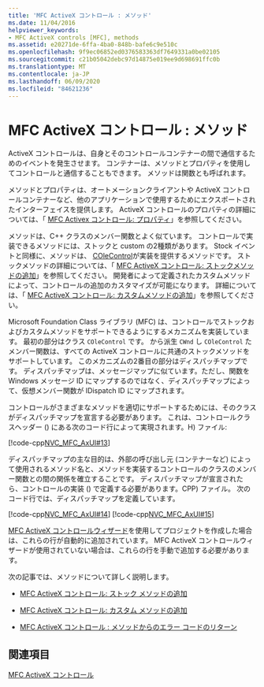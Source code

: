 ```yaml
---
title: 'MFC ActiveX コントロール : メソッド'
ms.date: 11/04/2016
helpviewer_keywords:
- MFC ActiveX controls [MFC], methods
ms.assetid: e20271de-6ffa-4ba0-848b-bafe6c9e510c
ms.openlocfilehash: 9f9ec06852ed0376583363df7649331a0be02105
ms.sourcegitcommit: c21b05042debc97d14875e019ee9d698691ffc0b
ms.translationtype: MT
ms.contentlocale: ja-JP
ms.lasthandoff: 06/09/2020
ms.locfileid: "84621236"
---
```

# <a name="mfc-activex-controls-methods"></a>MFC ActiveX コントロール : メソッド

ActiveX コントロールは、自身とそのコントロールコンテナーの間で通信するためのイベントを発生させます。 コンテナーは、メソッドとプロパティを使用してコントロールと通信することもできます。 メソッドは関数とも呼ばれます。

メソッドとプロパティは、オートメーションクライアントや ActiveX コントロールコンテナーなど、他のアプリケーションで使用するためにエクスポートされたインターフェイスを提供します。 ActiveX コントロールのプロパティの詳細については、「 [MFC Activex コントロール: プロパティ](mfc-activex-controls-properties.md)」を参照してください。

メソッドは、C++ クラスのメンバー関数とよく似ています。 コントロールで実装できるメソッドには、ストックと custom の2種類があります。 Stock イベントと同様に、メソッドは、 [COleControl](reference/colecontrol-class.md)が実装を提供するメソッドです。 ストックメソッドの詳細については、「 [MFC ActiveX コントロール: ストックメソッドの追加](mfc-activex-controls-adding-stock-methods.md)」を参照してください。 開発者によって定義されたカスタムメソッドによって、コントロールの追加のカスタマイズが可能になります。 詳細については、「 [MFC ActiveX コントロール: カスタムメソッドの追加](mfc-activex-controls-adding-custom-methods.md)」を参照してください。

Microsoft Foundation Class ライブラリ (MFC) は、コントロールでストックおよびカスタムメソッドをサポートできるようにするメカニズムを実装しています。 最初の部分はクラス `COleControl` です。 から派生 `CWnd` し `COleControl` たメンバー関数は、すべての ActiveX コントロールに共通のストックメソッドをサポートしています。 このメカニズムの2番目の部分はディスパッチマップです。 ディスパッチマップは、メッセージマップに似ています。ただし、関数を Windows メッセージ ID にマップするのではなく、ディスパッチマップによって、仮想メンバー関数が IDispatch ID にマップされます。

コントロールがさまざまなメソッドを適切にサポートするためには、そのクラスがディスパッチマップを宣言する必要があります。 これは、コントロールクラスヘッダー () にある次のコード行によって実現されます。H) ファイル:

[!code-cpp[NVC_MFC_AxUI#13](codesnippet/cpp/mfc-activex-controls-methods_1.h)]

ディスパッチマップの主な目的は、外部の呼び出し元 (コンテナーなど) によって使用されるメソッド名と、メソッドを実装するコントロールのクラスのメンバー関数との間の関係を確立することです。 ディスパッチマップが宣言されたら、コントロールの実装 () で定義する必要があります。CPP) ファイル。 次のコード行では、ディスパッチマップを定義しています。

[!code-cpp[NVC_MFC_AxUI#14](codesnippet/cpp/mfc-activex-controls-methods_2.cpp)]
[!code-cpp[NVC_MFC_AxUI#15](codesnippet/cpp/mfc-activex-controls-methods_3.cpp)]

[MFC ActiveX コントロールウィザード](reference/mfc-activex-control-wizard.md)を使用してプロジェクトを作成した場合は、これらの行が自動的に追加されています。 MFC ActiveX コントロールウィザードが使用されていない場合は、これらの行を手動で追加する必要があります。

次の記事では、メソッドについて詳しく説明します。

- [MFC ActiveX コントロール: ストック メソッドの追加](mfc-activex-controls-adding-stock-methods.md)

- [MFC ActiveX コントロール: カスタム メソッドの追加](mfc-activex-controls-adding-custom-methods.md)

- [MFC ActiveX コントロール : メソッドからのエラー コードのリターン](mfc-activex-controls-returning-error-codes-from-a-method.md)

## <a name="see-also"></a>関連項目

[MFC ActiveX コントロール](mfc-activex-controls.md)

